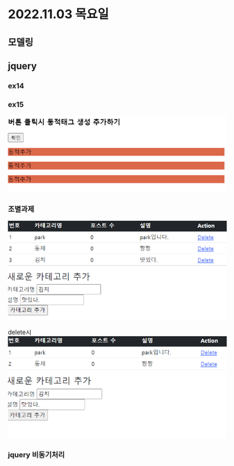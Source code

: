 # 2022.11.03 목요일
## 모델링
## jquery
### ex14

### ex15
![](2022-11-03-10-56-05.png)
### 조별과제
![](2022-11-03-14-04-32.png)

delete시
![](2022-11-03-14-04-53.png)

### jquery 비동기처리
